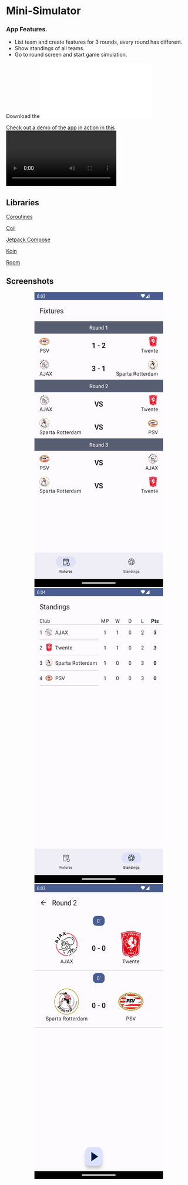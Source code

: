 # Mini-Simulator

### App Features.
- List team and create features for 3 rounds, every round has different.
- Show standings of all teams.
- Go to round screen and start game simulation.

Download the ![app](./app/release/app-release.aab)

Check out a demo of the app in action in this ![Video](./images/video.webm)

## Libraries

[Coroutines](https://developer.android.com/kotlin/coroutines)

[Coil](https://coil-kt.github.io/coil/)

[Jetpack Compose](https://developer.android.com/jetpack/compose)

[Koin](https://insert-koin.io/)

[Room](https://developer.android.com/training/data-storage/room)


## Screenshots

<p align="center">
  <img src="./images/fixtures.png" alt="Fixtures" style="width: 350px; height: 800px;" />
  <img src="./images/standings.png" alt="Standings" style="width: 350px; height: 800px;" />
  <img src="./images/simulator.png" alt="Simulator" style="width: 350px; height: 800px;" />
</p>
